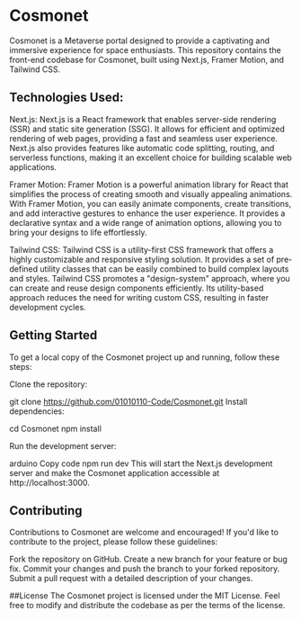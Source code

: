 # Cosmonet
Cosmonet is a Metaverse portal designed to provide a captivating and immersive experience for space enthusiasts. This repository contains the front-end codebase for Cosmonet, built using Next.js, Framer Motion, and Tailwind CSS.

## Technologies Used:

Next.js: Next.js is a React framework that enables server-side rendering (SSR) and static site generation (SSG). It allows for efficient and optimized rendering of web pages, providing a fast and seamless user experience. Next.js also provides features like automatic code splitting, routing, and serverless functions, making it an excellent choice for building scalable web applications.

Framer Motion: Framer Motion is a powerful animation library for React that simplifies the process of creating smooth and visually appealing animations. With Framer Motion, you can easily animate components, create transitions, and add interactive gestures to enhance the user experience. It provides a declarative syntax and a wide range of animation options, allowing you to bring your designs to life effortlessly.

Tailwind CSS: Tailwind CSS is a utility-first CSS framework that offers a highly customizable and responsive styling solution. It provides a set of pre-defined utility classes that can be easily combined to build complex layouts and styles. Tailwind CSS promotes a "design-system" approach, where you can create and reuse design components efficiently. Its utility-based approach reduces the need for writing custom CSS, resulting in faster development cycles.

## Getting Started
To get a local copy of the Cosmonet project up and running, follow these steps:

Clone the repository:



git clone https://github.com/01010110-Code/Cosmonet.git
Install dependencies:


cd Cosmonet
npm install

Run the development server:

arduino
Copy code
npm run dev
This will start the Next.js development server and make the Cosmonet application accessible at http://localhost:3000.

## Contributing
Contributions to Cosmonet are welcome and encouraged! If you'd like to contribute to the project, please follow these guidelines:

Fork the repository on GitHub.
Create a new branch for your feature or bug fix.
Commit your changes and push the branch to your forked repository.
Submit a pull request with a detailed description of your changes.

##License
The Cosmonet project is licensed under the MIT License. Feel free to modify and distribute the codebase as per the terms of the license.
